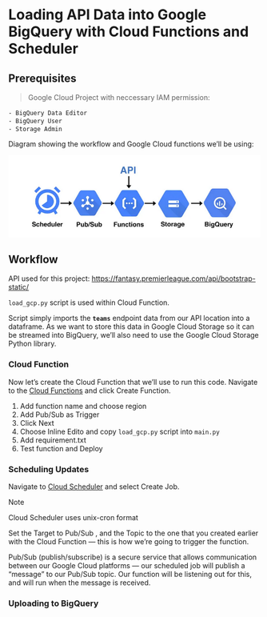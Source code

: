 # Loading API Data into Google BigQuery with Cloud Functions and Scheduler

## Prerequisites

> Google Cloud Project with neccessary IAM permission:

    - BigQuery Data Editor
    - BigQuery User
    - Storage Admin 

Diagram showing the workflow and Google Cloud functions we’ll be using:

![Architecture Diagram](./resources/flow.png)

## Workflow
API used for this project:
https://fantasy.premierleague.com/api/bootstrap-static/

`load_gcp.py` script is used within Cloud Function.

Script simply imports the **`teams`** endpoint data from our API location into a dataframe. As we want to store this data in Google Cloud Storage so it can be streamed into BigQuery, we’ll also need to use the Google Cloud Storage Python library. 

### Cloud Function
Now let’s create the Cloud Function that we’ll use to run this code. Navigate to the [Cloud Functions](https://console.cloud.google.com/functions) and click Create Function.

1. Add function name and choose region
2. Add Pub/Sub as Trigger
3. Click Next
4. Choose Inline Edito and copy `load_gcp.py` script into `main.py`
5. Add requirement.txt
6. Test function and Deploy

### Scheduling Updates

Navigate to [Cloud Scheduler](https://console.cloud.google.com/cloudscheduler) and select Create Job.

> [!NOTE]
> Cloud Scheduler uses unix-cron format

Set the Target to Pub/Sub , and the Topic to the one that you created earlier with the Cloud Function — this is how we’re going to trigger the function. 

Pub/Sub (publish/subscribe) is a secure service that allows communication between our Google Cloud platforms — our scheduled job will publish a “message” to our Pub/Sub topic. Our function will be listening out for this, and will run when the message is received.

### Uploading to BigQuery

